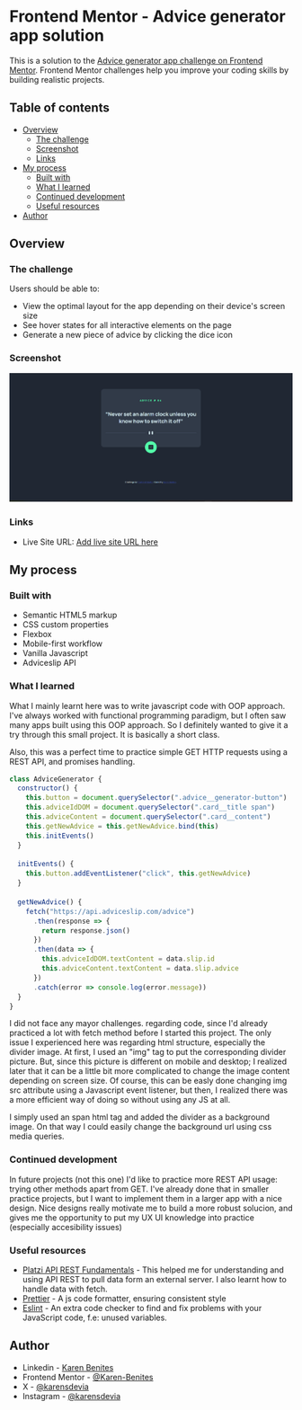 # Frontend Mentor - Advice generator app solution

This is a solution to the [Advice generator app challenge on Frontend Mentor](https://www.frontendmentor.io/challenges/advice-generator-app-QdUG-13db). Frontend Mentor challenges help you improve your coding skills by building realistic projects.

## Table of contents

- [Overview](#overview)
  - [The challenge](#the-challenge)
  - [Screenshot](#screenshot)
  - [Links](#links)
- [My process](#my-process)
  - [Built with](#built-with)
  - [What I learned](#what-i-learned)
  - [Continued development](#continued-development)
  - [Useful resources](#useful-resources)
- [Author](#author)

## Overview

### The challenge

Users should be able to:

- View the optimal layout for the app depending on their device's screen size
- See hover states for all interactive elements on the page
- Generate a new piece of advice by clicking the dice icon

### Screenshot

![app preview](./images/screenshot%20desktop.png)

### Links

- Live Site URL: [Add live site URL here](https://karen-benites.github.io/advice-generator-app/)

## My process

### Built with

- Semantic HTML5 markup
- CSS custom properties
- Flexbox
- Mobile-first workflow
- Vanilla Javascript
- Adviceslip API

### What I learned

What I mainly learnt here was to write javascript code with OOP approach. I've always worked with functional programming paradigm, but I often saw many apps built using this OOP approach. So I definitely wanted to give it a try through this small project. It is basically a short class.

Also, this was a perfect time to practice simple GET HTTP requests using a REST API, and promises handling.

```js
class AdviceGenerator {
  constructor() {
    this.button = document.querySelector(".advice__generator-button")
    this.adviceIdDOM = document.querySelector(".card__title span")
    this.adviceContent = document.querySelector(".card__content")
    this.getNewAdvice = this.getNewAdvice.bind(this)
    this.initEvents()
  }

  initEvents() {
    this.button.addEventListener("click", this.getNewAdvice)
  }

  getNewAdvice() {
    fetch("https://api.adviceslip.com/advice")
      .then(response => {
        return response.json()
      })
      .then(data => {
        this.adviceIdDOM.textContent = data.slip.id
        this.adviceContent.textContent = data.slip.advice
      })
      .catch(error => console.log(error.message))
  }
}
```

I did not face any mayor challenges. regarding code, since I'd already practiced a lot with fetch method before I started this project. The only issue I experienced here was regarding html structure, especially the divider image. At first, I used an "img" tag to put the corresponding divider picture. But, since this picture is different on mobile and desktop; I realized later that it can be a little bit more complicated to change the image content depending on screen size. Of course, this can be easly done changing img src attribute using a Javascript event listener, but then, I realized there was a more efficient way of doing so without using any JS at all.

I simply used an span html tag and added the divider as a background image. On that way I could easily change the background url using css media queries.

### Continued development

In future projects (not this one) I'd like to practice more REST API usage: trying other methods apart from GET. I've already done that in smaller practice projects, but I want to implement them in a larger app with a nice design. Nice designs really motivate me to build a more robust solucion, and gives me the opportunity to put my UX UI knowledge into practice (especially accesibility issues)

### Useful resources

- [Platzi API REST Fundamentals](https://platzi.com/cursos/api/) - This helped me for understanding and using API REST to pull data form an external server. I also learnt how to handle data with fetch.
- [Prettier](https://prettier.io/docs/install) - A js code formatter, ensuring consistent style
- [Eslint](https://eslint.org/) - An extra code checker to find and fix problems with your JavaScript code, f.e: unused variables.

## Author

- Linkedin - [Karen Benites](https://www.linkedin.com/in/karenlbenites/)
- Frontend Mentor - [@Karen-Benites](https://www.frontendmentor.io/profile/Karen-Benites)
- X - [@karensdevia](https://x.com/karensdevia)
- Instagram - [@karensdevia](https://www.instagram.com/karensdevia/#)